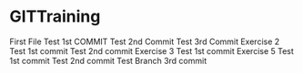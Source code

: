 # GITTraining
First File
Test 1st COMMIT
Test 2nd Commit
Test 3rd Commit
Exercise 2
Test 1st commit
Test 2nd commit
Exercise 3
Test 1st commit
Exercise 5
Test 1st commit
Test 2nd commit 
Test Branch 3rd commit 
